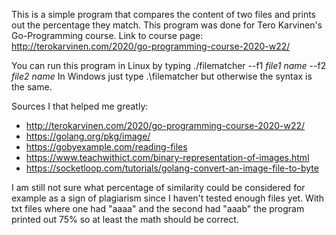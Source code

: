This is a simple program that compares the content of two files and prints out the percentage they match. This program was done for Tero Karvinen's Go-Programming course.
Link to course page: http://terokarvinen.com/2020/go-programming-course-2020-w22/

You can run this program in Linux by typing ./filematcher --f1 *file1 name* --f2 *file2 name*
In Windows just type .\filematcher but otherwise the syntax is the same.

Sources I that helped me greatly:
- http://terokarvinen.com/2020/go-programming-course-2020-w22/
- https://golang.org/pkg/image/
- https://gobyexample.com/reading-files
- https://www.teachwithict.com/binary-representation-of-images.html
- https://socketloop.com/tutorials/golang-convert-an-image-file-to-byte

I am still not sure what percentage of similarity could be considered for example as a sign of plagiarism since I haven't tested enough files yet.
With txt files where one had "aaaa" and the second had "aaab" the program printed out 75% so at least the math should be correct.
